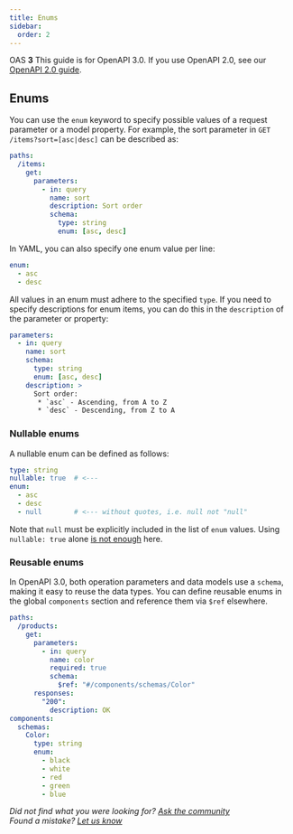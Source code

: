 ```yaml
---
title: Enums
sidebar:
  order: 2
---
```


OAS **3** This guide is for OpenAPI 3.0. If you use OpenAPI 2.0, see our [OpenAPI 2.0 guide](/docs/specification/2-0/enums/).

## Enums

You can use the `enum` keyword to specify possible values of a request parameter or a model property. For example, the sort parameter in `GET /items?sort=[asc|desc]` can be described as:

```yaml
paths:
  /items:
    get:
      parameters:
        - in: query
          name: sort
          description: Sort order
          schema:
            type: string
            enum: [asc, desc]
```

In YAML, you can also specify one enum value per line:

```yaml
enum:
  - asc
  - desc
```

All values in an enum must adhere to the specified `type`. If you need to specify descriptions for enum items, you can do this in the `description` of the parameter or property:

```yaml
parameters:
  - in: query
    name: sort
    schema:
      type: string
      enum: [asc, desc]
    description: >
      Sort order:
       * `asc` - Ascending, from A to Z
       * `desc` - Descending, from Z to A
```

### Nullable enums

A nullable enum can be defined as follows:

```yaml
type: string
nullable: true  # <---
enum:
  - asc
  - desc
  - null        # <--- without quotes, i.e. null not "null"
```

Note that `null` must be explicitly included in the list of `enum` values. Using `nullable: true` alone [is not enough](https://github.com/OAI/OpenAPI-Specification/blob/main/proposals/2019-10-31-Clarify-Nullable.md#if-a-schema-specifies-nullable-true-and-enum-1-2-3-does-that-schema-allow-null-values-see-1900) here.

### Reusable enums

In OpenAPI 3.0, both operation parameters and data models use a `schema`, making it easy to reuse the data types. You can define reusable enums in the global `components` section and reference them via `$ref` elsewhere.

```yaml
paths:
  /products:
    get:
      parameters:
        - in: query
          name: color
          required: true
          schema:
            $ref: "#/components/schemas/Color"
      responses:
        "200":
          description: OK
components:
  schemas:
    Color:
      type: string
      enum:
        - black
        - white
        - red
        - green
        - blue
```

_Did not find what you were looking for? [Ask the community](https://community.smartbear.com/t5/Swagger-Open-Source-Tools/bd-p/SwaggerOSTools)  
Found a mistake? [Let us know](https://github.com/swagger-api/swagger.io/issues)_
